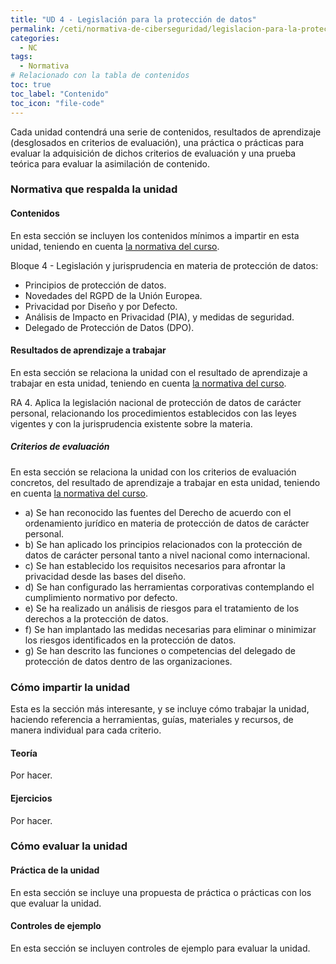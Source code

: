 ```yaml
---
title: "UD 4 - Legislación para la protección de datos"
permalink: /ceti/normativa-de-ciberseguridad/legislacion-para-la-proteccion-de-datos
categories:
  - NC
tags:
  - Normativa
# Relacionado con la tabla de contenidos
toc: true
toc_label: "Contenido"
toc_icon: "file-code"
---
```


Cada unidad contendrá una serie de contenidos, resultados de aprendizaje (desglosados en criterios de evaluación), una práctica o prácticas para evaluar la adquisición de dichos criterios de evaluación y una prueba teórica para evaluar la asimilación de contenido.

### Normativa que respalda la unidad

#### Contenidos

En esta sección se incluyen los contenidos mínimos a impartir en esta unidad, teniendo en cuenta [la normativa del curso](https://www.boe.es/diario_boe/txt.php?id=BOE-A-2020-4963).

Bloque 4 - Legislación y jurisprudencia en materia de protección de datos:

- Principios de protección de datos.
- Novedades del RGPD de la Unión Europea.
- Privacidad por Diseño y por Defecto.
- Análisis de Impacto en Privacidad (PIA), y medidas de seguridad.
- Delegado de Protección de Datos (DPO).

#### Resultados de aprendizaje a trabajar

En esta sección se relaciona la unidad con el resultado de aprendizaje a trabajar en esta unidad, teniendo en cuenta [la normativa del curso](https://www.boe.es/diario_boe/txt.php?id=BOE-A-2020-4963).

RA 4. Aplica la legislación nacional de protección de datos de carácter personal, relacionando los procedimientos establecidos con las leyes vigentes y con la jurisprudencia existente sobre la materia.

##### Criterios de evaluación

En esta sección se relaciona la unidad con los criterios de evaluación concretos, del resultado de aprendizaje a trabajar en esta unidad, teniendo en cuenta [la normativa del curso](https://www.boe.es/diario_boe/txt.php?id=BOE-A-2020-4963).

- a) Se han reconocido las fuentes del Derecho de acuerdo con el ordenamiento jurídico en materia de protección de datos de carácter personal.
- b) Se han aplicado los principios relacionados con la protección de datos de carácter personal tanto a nivel nacional como internacional.
- c) Se han establecido los requisitos necesarios para afrontar la privacidad desde las bases del diseño.
- d) Se han configurado las herramientas corporativas contemplando el cumplimiento normativo por defecto.
- e) Se ha realizado un análisis de riesgos para el tratamiento de los derechos a la protección de datos.
- f) Se han implantado las medidas necesarias para eliminar o minimizar los riesgos identificados en la protección de datos.
- g) Se han descrito las funciones o competencias del delegado de protección de datos dentro de las organizaciones.

### Cómo impartir la unidad

Esta es la sección más interesante, y se incluye cómo trabajar la unidad, haciendo referencia a herramientas, guías, materiales y recursos, de manera individual para cada criterio.

#### Teoría

Por hacer.

#### Ejercicios

Por hacer.

### Cómo evaluar la unidad

#### Práctica de la unidad

En esta sección se incluye una propuesta de práctica o prácticas con los que evaluar la unidad.

#### Controles de ejemplo

En esta sección se incluyen controles de ejemplo para evaluar la unidad.

